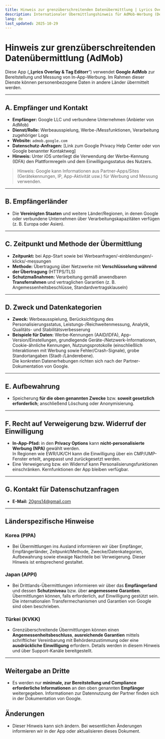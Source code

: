 ```yaml
---
title: Hinweis zur grenzüberschreitenden Datenübermittlung | Lyrics Overlay & Tag Editorr
description: Internationaler Übermittlungshinweis für AdMob-Werbung (Deutsch)
lang: de
last_updated: 2025-10-29
---
```


# Hinweis zur grenzüberschreitenden Datenübermittlung (AdMob)

Diese App („**Lyrics Overlay & Tag Editorr**“) verwendet **Google AdMob** zur Bereitstellung und Messung von In-App-Werbung. Im Rahmen dieser Dienste können personenbezogene Daten in andere Länder übermittelt werden.

---

## A. Empfänger und Kontakt
- **Empfänger:** Google LLC und verbundene Unternehmen (Anbieter von AdMob)  
- **Dienst/Rolle:** Werbeausspielung, Werbe-/Messfunktionen, Verarbeitung zugehöriger Logs  
- **Website:** `admob.google.com`  
- **Datenschutz-Anfragen:** [Link zum Google Privacy Help Center oder von Google benannter Kontaktweg]  
- **Hinweis:** Unter iOS unterliegt die Verwendung der Werbe-Kennung (IDFA) den Plattformregeln und dem Einwilligungsstatus des Nutzers.

> Hinweis: Google kann Informationen aus Partner-Apps/Sites (Gerätekennungen, IP, App-Aktivität usw.) für Werbung und Messung verwenden.

---

## B. Empfängerländer
- Die **Vereinigten Staaten** und weitere Länder/Regionen, in denen Google oder verbundene Unternehmen über Verarbeitungskapazitäten verfügen (z. B. Europa oder Asien).

---

## C. Zeitpunkt und Methode der Übermittlung
- **Zeitpunkt:** bei App-Start sowie bei Werbeanfragen/-einblendungen/-klicks/-messungen  
- **Methode:** Übertragung über Netzwerke mit **Verschlüsselung während der Übertragung** (HTTPS/TLS)  
- **Schutzmaßnahmen:** Verarbeitung gemäß anwendbaren **Transferrahmen** und vertraglichen Garantien (z. B. Angemessenheitsbeschlüsse, Standardvertragsklauseln)

---

## D. Zweck und Datenkategorien
- **Zweck:** Werbeausspielung, Berücksichtigung des Personalisierungsstatus, Leistungs-/Reichweitenmessung, Analytik, Qualitäts- und Stabilitätsverbesserung  
- **Beispiele für Daten:** Werbe-Kennungen (AAID/IDFA), App-Version/Einstellungen, grundlegende Geräte-/Netzwerk-Informationen, Cookie-ähnliche Kennungen, Nutzungsprotokolle (einschließlich Interaktionen mit Werbung sowie Fehler/Crash-Signale), grobe Standortangaben (Stadt-/Länderebene).  
  Die konkreten Datenerhebungen richten sich nach der Partner-Dokumentation von Google.

---

## E. Aufbewahrung
- Speicherung **für die oben genannten Zwecke** bzw. **soweit gesetzlich erforderlich**; anschließend Löschung oder Anonymisierung.

---

## F. Recht auf Verweigerung bzw. Widerruf der Einwilligung
- **In-App-Pfad:** in den **Privacy Options** kann **nicht-personalisierte Werbung (NPA)** gewählt werden.  
  In Regionen wie EWR/UK/CH kann die Einwilligung über ein CMP/UMP-Fenster erteilt, angepasst und zurückgesetzt werden.  
- Eine Verweigerung bzw. ein Widerruf kann Personalisierungsfunktionen einschränken. Kernfunktionen der App bleiben verfügbar.

---

## G. Kontakt für Datenschutzanfragen
- **E-Mail:** 20gns14@gmail.com

---

## Länderspezifische Hinweise

### Korea (PIPA)
- Bei Übermittlungen ins Ausland informieren wir über Empfänger, Empfängerländer, Zeitpunkt/Methode, Zwecke/Datenkategorien, Aufbewahrung sowie etwaige Nachteile bei Verweigerung. Dieser Hinweis ist entsprechend gestaltet.

### Japan (APPI)
- Bei Drittlands-Übermittlungen informieren wir über das **Empfängerland** und dessen **Schutzniveau** bzw. über **angemessene Garantien**. Übermittlungen können, falls erforderlich, auf Einwilligung gestützt sein. Die internationalen Transfermechanismen und Garantien von Google sind oben beschrieben.

### Türkei (KVKK)
- Grenzüberschreitende Übermittlungen können einen **Angemessenheitsbeschluss**, **ausreichende Garantien** mittels schriftlicher Vereinbarung mit Behördenzustimmung oder eine **ausdrückliche Einwilligung** erfordern. Details werden in diesem Hinweis und über Support-Kanäle bereitgestellt.

---

## Weitergabe an Dritte
- Es werden nur **minimale, zur Bereitstellung und Compliance erforderliche Informationen** an den oben genannten **Empfänger** weitergegeben. Informationen zur Datennutzung der Partner finden sich in der Dokumentation von Google.

## Änderungen
- Dieser Hinweis kann sich ändern. Bei wesentlichen Änderungen informieren wir in der App oder aktualisieren dieses Dokument.
